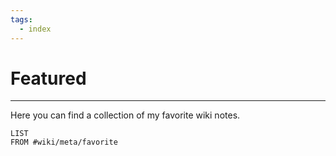 ```yaml
---
tags:
  - index
---
```



# Featured
---
Here you can find a collection of my favorite wiki notes.

```dataview
LIST
FROM #wiki/meta/favorite
```
